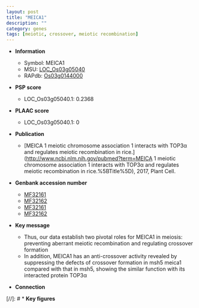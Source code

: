 ```yaml
---
layout: post
title: "MEICA1"
description: ""
category: genes
tags: [meiotic, crossover, meiotic recombination]
---
```


* **Information**  
    + Symbol: MEICA1  
    + MSU: [LOC_Os03g05040](http://rice.plantbiology.msu.edu/cgi-bin/ORF_infopage.cgi?orf=LOC_Os03g05040)  
    + RAPdb: [Os03g0144000](http://rapdb.dna.affrc.go.jp/viewer/gbrowse_details/irgsp1?name=Os03g0144000)  

* **PSP score**  
    + LOC_Os03g05040.1: 0.2368 

* **PLAAC score**  
    + LOC_Os03g05040.1: 0 

* **Publication**  
    + [MEICA 1 meiotic chromosome association 1 interacts with TOP3α and regulates meiotic recombination in rice.](http://www.ncbi.nlm.nih.gov/pubmed?term=MEICA 1 meiotic chromosome association 1 interacts with TOP3α and regulates meiotic recombination in rice.%5BTitle%5D), 2017, Plant Cell.

* **Genbank accession number**  
    + [MF32161](http://www.ncbi.nlm.nih.gov/nuccore/MF32161)
    + [MF32162](http://www.ncbi.nlm.nih.gov/nuccore/MF32162)
    + [MF32161](http://www.ncbi.nlm.nih.gov/nuccore/MF32161)
    + [MF32162](http://www.ncbi.nlm.nih.gov/nuccore/MF32162)

* **Key message**  
    + Thus, our data establish two pivotal roles for MEICA1 in meiosis: preventing aberrant meiotic recombination and regulating crossover formation
    + In addition, MEICA1 has an anti-crossover activity revealed by suppressing the defects of crossover formation in msh5 meica1 compared with that in msh5, showing the similar function with its interacted protein TOP3α

* **Connection**  

[//]: # * **Key figures**  


